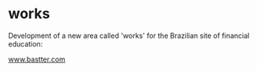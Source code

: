 # works

Development of a new area called 'works' for the Brazilian site of financial education:

www.bastter.com
